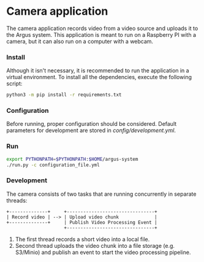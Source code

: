 # Camera application

The camera application records video from a video source and uploads it to the Argus system.
This application is meant to run on a Raspberry PI with a camera, but it can also run on a computer with a webcam.

### Install

Although it isn't necessary, it is recommended to run the application in a virtual environment.
To install all the dependencies, execute the following script: 

```bash
python3 -m pip install -r requirements.txt
```

### Configuration

Before running, proper configuration should be considered.
Default parameters for development are stored in *config/development.yml*.

### Run

```bash
export PYTHONPATH=$PYTHONPATH:$HOME/argus-system
./run.py -c configuration_file.yml
```

### Development

The camera consists of two tasks that are running concurrently in separate threads:

```
+--------------+     +--------------------------------+
| Record video | --> | Upload video chunk             |
+--------------+     | Publish Video Processing Event |
                     +--------------------------------+
```

1) The first thread records a short video into a local file.
2) Second thread uploads the video chunk into a file storage (e.g. S3/Minio) and publish an event to start 
the video processing pipeline.